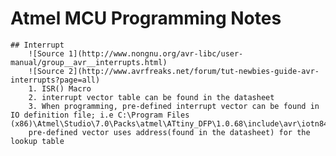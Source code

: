 # Atmel MCU Programming Notes  

	## Interrupt  
		![Source 1](http://www.nongnu.org/avr-libc/user-manual/group__avr__interrupts.html)  
		![Source 2](http://www.avrfreaks.net/forum/tut-newbies-guide-avr-interrupts?page=all)  
		1. ISR() Macro  
		2. interrupt vector table can be found in the datasheet  
		3. When programming, pre-defined interrupt vector can be found in IO definition file; i.e C:\Program Files (x86)\Atmel\Studio\7.0\Packs\atmel\ATtiny_DFP\1.0.68\include\avr\iotn841.h
		pre-defined vector uses address(found in the datasheet) for the lookup table  